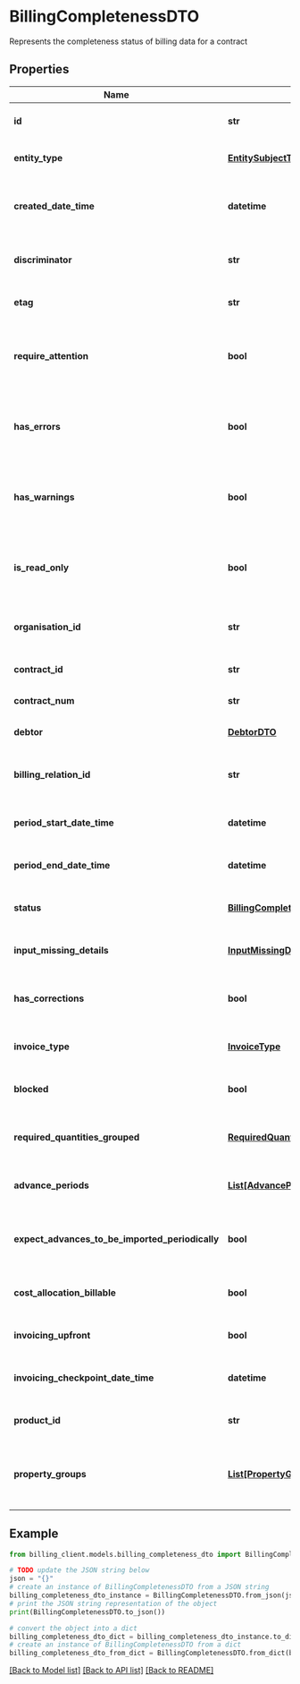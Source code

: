 # BillingCompletenessDTO

Represents the completeness status of billing data for a contract

## Properties

Name | Type | Description | Notes
------------ | ------------- | ------------- | -------------
**id** | **str** | Gets or sets the unique identifier. | [optional] 
**entity_type** | [**EntitySubjectType**](EntitySubjectType.md) | Gets or sets the type of the entity. | [optional] 
**created_date_time** | **datetime** | Gets or sets the date and time when the entity was created. | [optional] 
**discriminator** | **str** | Gets or sets the discriminator value. | [optional] 
**etag** | **str** | Gets or sets the ETag value. | [optional] 
**require_attention** | **bool** | Gets a value indicating whether the entity requires attention. | [optional] [readonly] 
**has_errors** | **bool** | Gets or sets a value indicating whether the entity has errors. | [optional] 
**has_warnings** | **bool** | Gets or sets a value indicating whether the entity has warnings. | [optional] 
**is_read_only** | **bool** | Gets or sets a value indicating whether the entity is read-only. | [optional] 
**organisation_id** | **str** | Gets or sets the organization identifier. | [optional] 
**contract_id** | **str** | Unique identifier of the contract | [optional] 
**contract_num** | **str** | Contract number | [optional] 
**debtor** | [**DebtorDTO**](DebtorDTO.md) | Information about the debtor | [optional] 
**billing_relation_id** | **str** | Unique identifier of the billing relation | [optional] 
**period_start_date_time** | **datetime** | Start date and time of the billing period | [optional] 
**period_end_date_time** | **datetime** | End date and time of the billing period | [optional] 
**status** | [**BillingCompletenessStatus**](BillingCompletenessStatus.md) | Current status of billing completeness | [optional] 
**input_missing_details** | [**InputMissingDetailsDTO**](InputMissingDetailsDTO.md) | Details about any missing input data | [optional] 
**has_corrections** | **bool** | Indicates if there are any corrections made to the billing data | [optional] 
**invoice_type** | [**InvoiceType**](InvoiceType.md) | Type of invoice being generated | [optional] 
**blocked** | **bool** | Indicates if the billing is currently blocked | [optional] 
**required_quantities_grouped** | [**RequiredQuantityGroupedDTO**](RequiredQuantityGroupedDTO.md) | Grouped required quantities for billing | [optional] 
**advance_periods** | [**List[AdvancePeriodDTO]**](AdvancePeriodDTO.md) | List of advance payment periods | [optional] 
**expect_advances_to_be_imported_periodically** | **bool** | Indicates if advances are expected to be imported periodically | [optional] 
**cost_allocation_billable** | **bool** | Indicates if cost allocation is billable | [optional] 
**invoicing_upfront** | **bool** | Indicates if invoicing is done upfront | [optional] 
**invoicing_checkpoint_date_time** | **datetime** | Date and time of the last invoicing checkpoint | [optional] 
**product_id** | **str** | Unique identifier of the product | [optional] 
**property_groups** | [**List[PropertyGroupReferenceDTO]**](PropertyGroupReferenceDTO.md) | List of property groups associated with this billing | [optional] 

## Example

```python
from billing_client.models.billing_completeness_dto import BillingCompletenessDTO

# TODO update the JSON string below
json = "{}"
# create an instance of BillingCompletenessDTO from a JSON string
billing_completeness_dto_instance = BillingCompletenessDTO.from_json(json)
# print the JSON string representation of the object
print(BillingCompletenessDTO.to_json())

# convert the object into a dict
billing_completeness_dto_dict = billing_completeness_dto_instance.to_dict()
# create an instance of BillingCompletenessDTO from a dict
billing_completeness_dto_from_dict = BillingCompletenessDTO.from_dict(billing_completeness_dto_dict)
```
[[Back to Model list]](../README.md#documentation-for-models) [[Back to API list]](../README.md#documentation-for-api-endpoints) [[Back to README]](../README.md)


